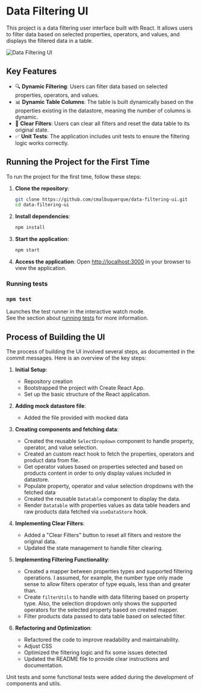 # Data Filtering UI

This project is a data filtering user interface built with React. It allows users to filter data based on selected properties, operators, and values, and displays the filtered data in a table.

![Data Filtering UI](./demo/demo.gif)

## Key Features

- 🔍 **Dynamic Filtering**: Users can filter data based on selected properties, operators, and values.
- 📊 **Dynamic Table Columns**: The table is built dynamically based on the properties existing in the datastore, meaning the number of columns is dynamic.
- 🧹 **Clear Filters**: Users can clear all filters and reset the data table to its original state.
- ✅ **Unit Tests**: The application includes unit tests to ensure the filtering logic works correctly.


## Running the Project for the First Time

To run the project for the first time, follow these steps:

1. **Clone the repository**:
    ```sh
    git clone https://github.com/cmalbuquerque/data-filtering-ui.git
    cd data-filtering-ui
    ```

2. **Install dependencies**:
    ```sh
    npm install
    ```

3. **Start the application**:
    ```sh
    npm start
    ```

4. **Access the application**:
    Open [http://localhost:3000](http://localhost:3000) in your browser to view the application.



### Running tests

### `npm test`


Launches the test runner in the interactive watch mode.\
See the section about [running tests](https://facebook.github.io/create-react-app/docs/running-tests) for more information.


## Process of Building the UI


The process of building the UI involved several steps, as documented in the commit messages. Here is an overview of the key steps:

1. **Initial Setup**:
    - Repository creation
    - Bootstrapped the project with Create React App.
    - Set up the basic structure of the React application.

2. **Adding mock datastore file**:
    - Added the file provided with mocked data

3. **Creating components and fetching data**:
    - Created the reusable `SelectDropdown` component to handle property, operator, and value selection.
    - Created an custom react hook to fetch the properties, operators and product data from file.
    - Get operator values based on properties selected and based on products content in order to only display values included in datastore.
    - Populate property, operator and value selection dropdowns with the fetched data
    - Created the reusable `Datatable` component to display the data.
    - Render `Datatable` with properties values as data table headers and raw products data fetched via `useDataStore` hook.

4. **Implementing Clear Filters**:
    - Added a "Clear Filters" button to reset all filters and restore the original data.
    - Updated the state management to handle filter clearing.

5. **Implementing Filtering Functionality**:
    - Created a mapper between properties types and supported filtering operations. I assumed, for example, the number type only made sense to allow filters operator of type equals, less than and greater than.
    - Create `filterUtils` to handle with data filtering based on property type. Also, the selection dropdown only shows the supported operators for the selected property based on created mapper. 
    - Filter products data passed to data table based on selected filter.

6. **Refactoring and Optimization**:
    - Refactored the code to improve readability and maintainability.
    - Adjust CSS
    - Optimized the filtering logic and fix some issues detected
    - Updated the README file to provide clear instructions and documentation.


Unit tests and some functional tests were added during the development of components and utils.